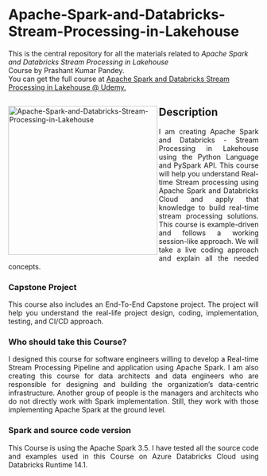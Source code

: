 # Apache-Spark-and-Databricks-Stream-Processing-in-Lakehouse
This is the central repository for all the materials related to <em>Apache Spark and Databricks Stream Processing in Lakehouse</em> <br>Course by Prashant Kumar Pandey.
<br> You can get the full course at <a href="https://www.udemy.com/course/spark-streaming-using-python/?referralCode=127B048D9EBD2D1278DC"> 
  Apache Spark and Databricks Stream Processing in Lakehouse @ Udemy.
</a>

<div>
<a href="https://www.udemy.com/course/spark-streaming-using-python/?referralCode=127B048D9EBD2D1278DC">
<img src="https://drive.google.com/uc?id=1Df0TU_h-rcupXCrHitSQcHiviovlJOcZ" alt="Apache-Spark-and-Databricks-Stream-Processing-in-Lakehouse" width="300" align="left"> 
</a>

<h2> Description </h2>
<p align="justify">
  I am creating Apache Spark and Databricks - Stream Processing in Lakehouse using the Python Language and PySpark API. This course will help you understand Real-time Stream processing using Apache Spark and Databricks Cloud and apply that knowledge to build real-time stream processing solutions. This course is example-driven and follows a working session-like approach. We will take a live coding approach and explain all the needed concepts.
</p>

<h3>Capstone Project</h3>
<p align="justify">
This course also includes an End-To-End Capstone project. The project will help you understand the real-life project design, coding, implementation, testing, and CI/CD approach. 
</p>

<h3>Who should take this Course?</h3>
<p align="justify">
I designed this course for software engineers willing to develop a Real-time Stream Processing Pipeline and application using Apache Spark. I am also creating this course for data architects and data engineers who are responsible for designing and building the organization’s data-centric infrastructure. Another group of people is the managers and architects who do not directly work with Spark implementation. Still, they work with those implementing Apache Spark at the ground level.
</p>

<h3>Spark and source code version</h3>
<p align="justify">
This Course is using the Apache Spark 3.5. I have tested all the source code and examples used in this Course on Azure Databricks Cloud using Databricks Runtime 14.1.
</p>

</div>
